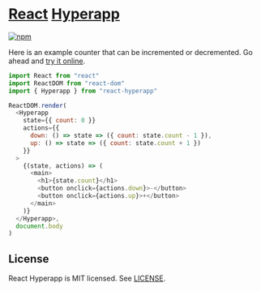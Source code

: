 # [React](https://reactjs.org) [Hyperapp](https://github.com/hyperapp/hyperapp)

[![npm](https://img.shields.io/npm/v/react-hyperapp.svg)](https://www.npmjs.org/package/react-hyperapp)

Here is an example counter that can be incremented or decremented. Go ahead and [try it online](https://codepen.io/okwolf/pen/rdVBXV?editors=0010).

```js
import React from "react"
import ReactDOM from "react-dom"
import { Hyperapp } from "react-hyperapp"

ReactDOM.render(
  <Hyperapp
    state={{ count: 0 }}
    actions={{
      down: () => state => ({ count: state.count - 1 }),
      up: () => state => ({ count: state.count + 1 })
    }}
  >
    {(state, actions) => (
      <main>
        <h1>{state.count}</h1>
        <button onclick={actions.down}>-</button>
        <button onclick={actions.up}>+</button>
      </main>
    )}
  </Hyperapp>,
  document.body
)
```

## License

React Hyperapp is MIT licensed. See [LICENSE](LICENSE.md).
